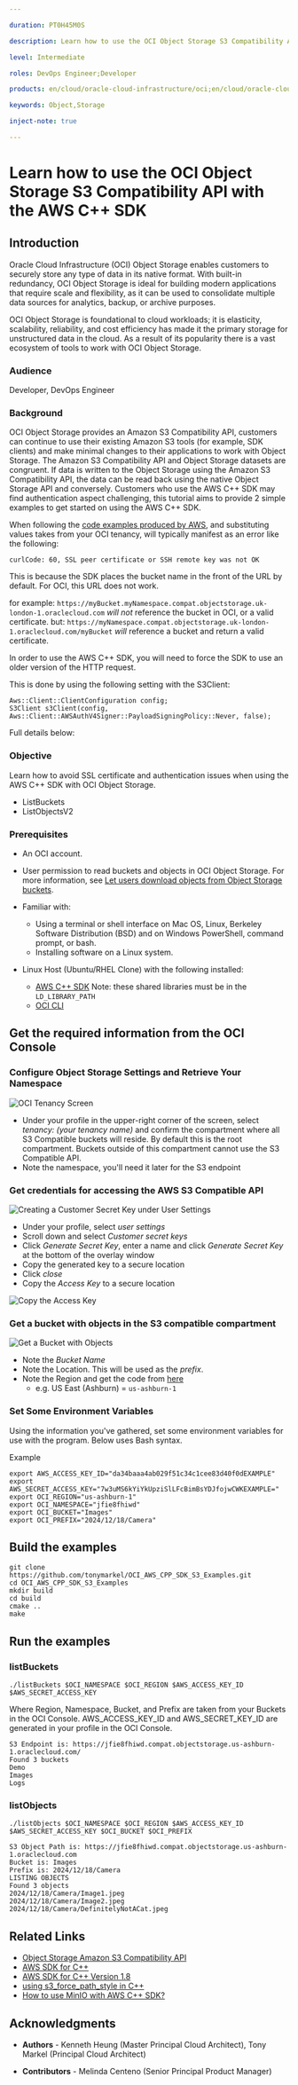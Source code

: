 ```yaml
--- 

duration: PT0H45M0S 

description: Learn how to use the OCI Object Storage S3 Compatibility API with the AWS C++ SDK

level: Intermediate 

roles: DevOps Engineer;Developer 

products: en/cloud/oracle-cloud-infrastructure/oci;en/cloud/oracle-cloud-infrastructure/object-storage 

keywords: Object,Storage 

inject-note: true 

--- 
```


# Learn how to use the OCI Object Storage S3 Compatibility API with the AWS C++ SDK 

## Introduction 

Oracle Cloud Infrastructure (OCI) Object Storage enables customers to securely store any type of data in its native format. With built-in redundancy, OCI Object Storage is ideal for building modern applications that require scale and flexibility, as it can be used to consolidate multiple data sources for analytics, backup, or archive purposes. 

OCI Object Storage is foundational to cloud workloads; it is elasticity, scalability, reliability, and cost efficiency has made it the primary storage for unstructured data in the cloud. As a result of its popularity there is a vast ecosystem of tools to work with OCI Object Storage.

### Audience 

Developer, DevOps Engineer 

### Background

OCI Object Storage provides an Amazon S3 Compatibility API, customers can continue to use their existing Amazon S3 tools (for example, SDK clients) and make minimal changes to their applications to work with Object Storage. The Amazon S3 Compatibility API and Object Storage datasets are congruent. If data is written to the Object Storage using the Amazon S3 Compatibility API, the data can be read back using the native Object Storage API and conversely. Customers who use the AWS C++ SDK may find authentication aspect challenging, this tutorial aims to provide 2 simple examples to get started on using the AWS C++ SDK.

When following the [code examples produced by AWS](https://docs.aws.amazon.com/sdk-for-cpp/v1/developer-guide/examples-s3-buckets.html), and substituting values takes from your OCI tenancy, will typically manifest as an error like the following:

```
curlCode: 60, SSL peer certificate or SSH remote key was not OK
```
This is because the SDK places the bucket name in the front of the URL by default. For OCI, this URL does not work.

for example:
`https://myBucket.myNamespace.compat.objectstorage.uk-london-1.oraclecloud.com` _will not_ reference the bucket in OCI, or a valid certificate.
but:
`https://myNamespace.compat.objectstorage.uk-london-1.oraclecloud.com/myBucket` _will_ reference a bucket and return a valid certificate.

In order to use the AWS C++ SDK, you will need to force the SDK to use an older version of the HTTP request.

This is done by using the following setting with the S3Client:
```
Aws::Client::ClientConfiguration config;
S3Client s3Client(config, Aws::Client::AWSAuthV4Signer::PayloadSigningPolicy::Never, false);
```

Full details below:

### Objective 

Learn how to avoid SSL certificate and authentication issues when using the AWS C++ SDK with OCI Object Storage. 

* ListBuckets 
* ListObjectsV2 

### Prerequisites 

* An OCI account.

* User permission to read buckets and objects in OCI Object Storage. For more information, see [Let users download objects from Object Storage buckets](https://docs.oracle.com/en-us/iaas/Content/Identity/Concepts/commonpolicies.htm#).

* Familiar with:

    * Using a terminal or shell interface on Mac OS, Linux, Berkeley Software Distribution (BSD) and on Windows PowerShell, command prompt, or bash.
    * Installing software on a Linux system.

* Linux Host (Ubuntu/RHEL Clone) with the following installed:

    * [AWS C++ SDK](https://docs.aws.amazon.com/sdk-for-cpp/v1/developer-guide/setup-linux.html) Note: these shared libraries must be in the `LD_LIBRARY_PATH`
    * [OCI CLI](https://docs.oracle.com/en-us/iaas/Content/API/SDKDocs/cliinstall.htm#Quickstart)

## Get the required information from the OCI Console

### Configure Object Storage Settings and Retrieve Your Namespace
![OCI Tenancy Screen](images/image1.png)
* Under your profile in the upper-right corner of the screen, select _tenancy: (your tenancy name)_ and confirm the compartment where all S3 Compatible buckets will reside. By default this is the root compartment. Buckets outside of this compartment cannot use the S3 Compatible API.
* Note the namespace, you'll need it later for the S3 endpoint

### Get credentials for accessing the AWS S3 Compatible API
![Creating a Customer Secret Key under User Settings](images/image2.png)
* Under your profile, select _user settings_
* Scroll down and select _Customer secret keys_
* Click _Generate Secret Key_, enter a name and click _Generate Secret Key_ at the bottom of the overlay window
* Copy the generated key to a secure location
* Click _close_ 
* Copy the _Access Key_ to a secure location

![Copy the Access Key](images/image3.png)

### Get a bucket with objects in the S3 compatible compartment
![Get a Bucket with Objects](images/image4.png)
* Note the *Bucket Name*
* Note the Location. This will be used as the *prefix*.
* Note the Region and get the code from [here](https://docs.oracle.com/en-us/iaas/Content/General/Concepts/regions.htm)
    * e.g. US East (Ashburn) = `us-ashburn-1`

### Set Some Environment Variables
Using the information you've gathered, set some environment variables for use with the program. Below uses Bash syntax.

Example
```
export AWS_ACCESS_KEY_ID="da34baaa4ab029f51c34c1cee83d40f0dEXAMPLE"
export AWS_SECRET_ACCESS_KEY="7w3uMS6kYiYkUpziSlLFcBimBsYDJfojwCWKEXAMPLE="
export OCI_REGION="us-ashburn-1"
export OCI_NAMESPACE="jfie8fhiwd"
export OCI_BUCKET="Images"
export OCI_PREFIX="2024/12/18/Camera"
```

## Build the examples
```
git clone https://github.com/tonymarkel/OCI_AWS_CPP_SDK_S3_Examples.git
cd OCI_AWS_CPP_SDK_S3_Examples
mkdir build
cd build
cmake ..
make
```

## Run the examples

### listBuckets
```
./listBuckets $OCI_NAMESPACE $OCI_REGION $AWS_ACCESS_KEY_ID $AWS_SECRET_ACCESS_KEY
```
Where Region, Namespace, Bucket, and Prefix are taken from your Buckets in the OCI Console.
AWS_ACCESS_KEY_ID and AWS_SECRET_KEY_ID are generated in your profile in the OCI Console.
```
S3 Endpoint is: https://jfie8fhiwd.compat.objectstorage.us-ashburn-1.oraclecloud.com/
Found 3 buckets
Demo
Images
Logs
```

### listObjects
```
./listObjects $OCI_NAMESPACE $OCI_REGION $AWS_ACCESS_KEY_ID $AWS_SECRET_ACCESS_KEY $OCI_BUCKET $OCI_PREFIX
```
```
S3 Object Path is: https://jfie8fhiwd.compat.objectstorage.us-ashburn-1.oraclecloud.com
Bucket is: Images
Prefix is: 2024/12/18/Camera
LISTING OBJECTS
Found 3 objects
2024/12/18/Camera/Image1.jpeg
2024/12/18/Camera/Image2.jpeg
2024/12/18/Camera/DefinitelyNotACat.jpeg
```

## Related Links 

* [Object Storage Amazon S3 Compatibility API](https://docs.oracle.com/en-us/iaas/Content/Object/Tasks/s3compatibleapi.htm)
* [AWS SDK for C++](https://aws.amazon.com/sdk-for-cpp/)
* [AWS SDK for C++ Version 1.8](https://aws.amazon.com/blogs/developer/aws-sdk-for-cpp-version-1-8/)
* [using s3_force_path_style in C++](https://github.com/aws/aws-sdk-cpp/issues/587)
* [How to use MinIO with AWS C++ SDK?](https://github.com/minio/minio/issues/10176)

## Acknowledgments 

- **Authors** - Kenneth Heung (Master Principal Cloud Architect), Tony Markel (Principal Cloud Architect)

- **Contributors** - Melinda Centeno (Senior Principal Product Manager)